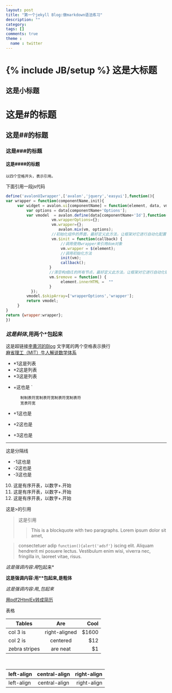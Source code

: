 ```yaml
---
layout: post
title: "第一个jekyll Blog:做markdown语法练习"
description: ""
category: 
tags: []
comments: true
theme :
  name : twitter
---
```

{% include JB/setup %}
这是大标题
==========

这是小标题
----------

# 这是#的标题

## 这是##的标题

### 这是###的标题

#### 这是####的标题
    以四个空格开头，表示引用。


下面引用一段js代码

```javascript
define('avalonUIwrapper',['avalon','jquery','easyui'],function(){
var wrapper = function(componentName,init){
     var widget = avalon.ui[componentName] = function(element, data, vmodels) {
         var options = data[componentName+'Options'];
         var vmodel  = avalon.define(data[componentName+'Id'],function(vm){
                    vm.wrapperOptions={};
                    vm.wrapper={};
                       avalon.mix(vm, options);
                    //初始化组件的界面，最好定义此方法，让框架对它进行自动化配置
                    vm.$init = function(callback) {
                        //调用使用wrapper来引用dom对象
                        vm.wrapper = $(element);
                        //调用初始化方法
                        init(vm);
                        callback();
                   }
                   //清空构成UI的所有节点，最好定义此方法，让框架对它进行自动化销毁
                   vm.$remove = function() {
                        element.innerHTML =  ""
                   }
           });
         vmodel.$skipArray=['wrapperOptions','wrapper'];
         return vmodel;
     }
}
return {wrapper:wrapper};
})

```

### *这是斜体*,用两个*包起来

这是超链接[李黄河的Blog](http://Lihuanghe.github.io)   文字尾的两个空格表示换行  
[麻省理工（MIT）牛人解说数学体系](http://Lihuanghe.github.io/math.html)

* *1这是列表
* *2这是列表
* *3这是列表

+ +这也是  `

		 制制表符宽制表符宽制表符宽制表符
		 宽表符宽
+ +1这也是
+ +2这也是
+ +3这也是

-------------
这是分隔线


- -1这也是
- -2这也是
- -3这也是

10. 这是有序开表，以数字+.开始
18. 这是有序开表，以数字+.开始
1. 这是有序开表，以数字+.开始

这是>的引用
> 这是引用
> > This is a blockquote with two paragraphs. Lorem ipsum dolor sit amet,

> consectetuer adip `function(){alert('adsf'}` iscing elit. Aliquam hendrerit mi posuere lectus.
> Vestibulum enim wisi, viverra nec, fringilla in, laoreet vitae, risus.

*这是强调内容:用*包起来*

**这是强调内容:用\*\*包起来,是粗体**

  
_这是强调内容:用_包起来_

[用pdf2HtmlEx转成简历](/resume.html)

表格

| Tables        | Are           | Cool  |
| ------------- |:-------------:| -----:|
| col 3 is      | right-aligned | $1600 |
| col 2 is      | centered      |   $12 |
| zebra stripes | are neat      |    $1 |
<br/>

| left-align  |   central-align  |   right-align     |
|:------------|:----------------:|------------------:|
| left-align  |   central-align  |   right-align     |
